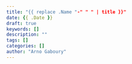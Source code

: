 ```yaml
---
title: "{{ replace .Name "-" " " | title }}"
date: {{ .Date }}
draft: true
keywords: []
description: ""
tags: []
categories: []
author: "Arno Gaboury"
---
```



